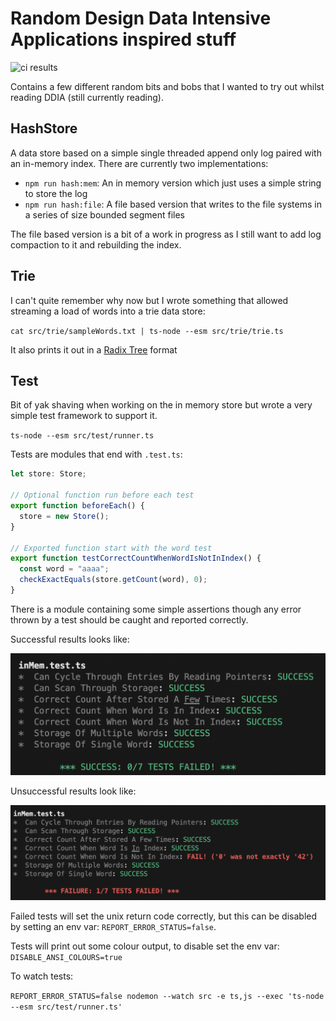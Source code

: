 # Random Design Data Intensive Applications inspired stuff
![ci results](https://github.com/andrewrlee/ddia/actions/workflows/ci.yml/badge.svg)

Contains a few different random bits and bobs that I wanted to try out whilst reading DDIA (still currently reading).

## HashStore

A data store based on a simple single threaded append only log paired with an in-memory index.
There are currently two implementations:

- `npm run hash:mem`: An in memory version which just uses a simple string to store the log
- `npm run hash:file`: A file based version that writes to the file systems in a series of size bounded segment files

The file based version is a bit of a work in progress as I still want to add log compaction to it and rebuilding the index.

## Trie

I can't quite remember why now but I wrote something that allowed streaming a load of words into a trie data store:

`cat src/trie/sampleWords.txt | ts-node --esm src/trie/trie.ts`

It also prints it out in a [Radix Tree](https://en.wikipedia.org/wiki/Radix_tree) format

## Test

Bit of yak shaving when working on the in memory store but wrote a very simple test framework to support it.

`ts-node --esm src/test/runner.ts`

Tests are modules that end with `.test.ts`:

```ts
let store: Store;

// Optional function run before each test
export function beforeEach() {
  store = new Store();
}

// Exported function start with the word test
export function testCorrectCountWhenWordIsNotInIndex() {
  const word = "aaaa";
  checkExactEquals(store.getCount(word), 0);
}
```

There is a module containing some simple assertions though any error thrown by a test should be caught and reported correctly.

Successful results looks like:

![Picture of successful results](./assets/success.png)

Unsuccessful results look like:

![Picture of failed results](./assets/failure.png)

Failed tests will set the unix return code correctly, but this can be disabled by setting an env var: `REPORT_ERROR_STATUS=false`.

Tests will print out some colour output, to disable set the env var: `DISABLE_ANSI_COLOURS=true`

To watch tests:

   `REPORT_ERROR_STATUS=false nodemon --watch src -e ts,js --exec 'ts-node --esm src/test/runner.ts'`

